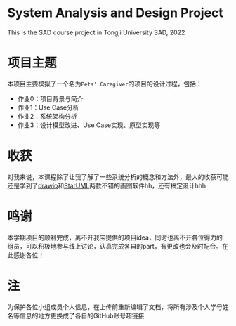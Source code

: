 # System Analysis and Design Project
This is the SAD course project in Tongji University SAD, 2022

# 项目主题
本项目主要模拟了一个名为`Pets' Caregiver`的项目的设计过程，包括：
- 作业0：项目背景与简介
- 作业1：Use Case分析
- 作业2：系统架构分析
- 作业3：设计模型改进、Use Case实现、原型实现等

# 收获
对我来说，本课程除了让我了解了一些系统分析的概念和方法外，最大的收获可能还是学到了[drawio](https://draw.io/)和[StarUML](https://staruml.io/)两款不错的画图软件hh，还有稿定设计hhh

# 鸣谢
本学期项目的顺利完成，离不开我宝提供的项目idea，同时也离不开各位得力的组员，可以积极地参与线上讨论，认真完成各自的part，有更改也会及时配合。在此感谢各位！

# 注
为保护各位小组成员个人信息，在上传前重新编辑了文档，将所有涉及个人学号姓名等信息的地方更换成了各自的GitHub账号超链接